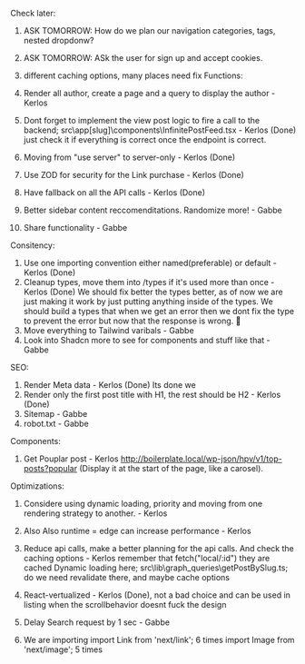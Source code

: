 
Check later:

1. ASK TOMORROW: How do we plan our navigation categories, tags, nested dropdonw?
2. ASK TOMORROW: ASk the user for sign up and accept cookies.
3. different caching options, many places need fix
Functions:

1. Render all author, create a page and a query to display the author - Kerlos
2. Dont forget to implement the view post logic to fire a call to the backend; src\app[slug]\components\InfinitePostFeed.tsx - Kerlos (Done) just check it if everything is correct once the endpoint is correct.
3. Moving from "use server" to server-only - Kerlos (Done)
4. Use ZOD for security for the Link purchase - Kerlos (Done)
5. Have fallback on all the API calls - Kerlos (Done)
6. Better sidebar content reccomenditations. Randomize more! - Gabbe
7. Share functionality - Gabbe

Consitency:

1. Use one importing convention either named(preferable) or default - Kerlos (Done)
2. Cleanup types, move them into /types if it's used more than once - Kerlos (Done) We should fix better the types better, as of now we are just making it work by just putting anything inside of the types. We should build a types that when we get an error then we dont fix the type to prevent the error but now that the response is wrong. 🤣
3. Move everything to Tailwind varibals - Gabbe
4. Look into Shadcn more to see for components and stuff like that - Gabbe

SEO:

1. Render Meta data - Kerlos (Done) Its done we 
2. Render only the first post title with H1, the rest should be H2 - Kerlos (Done)
3. Sitemap - Gabbe
4. robot.txt - Gabbe


Components:

1. Get Pouplar post - Kerlos http://boilerplate.local/wp-json/hpv/v1/top-posts?popular (Display it at the start of the page, like a carosel). 

Optimizations:

1. Considere using dynamic loading, priority and moving from one rendering strategy to another. - Kerlos
2. Also Also runtime = edge can increase performance - Kerlos
3. Reduce api calls, make a better planning for the api calls. And check the caching options - Kerlos
remember that fetch("local/:id") they are cached
Dynamic loading here; src\lib\graph_queries\getPostBySlug.ts; do we need revalidate there, and maybe cache options

4. React-vertualized - Kerlos (Done), not a bad choice and can be used in listing when the scrollbehavior doesnt fuck the design
5. Delay Search request by 1 sec - Gabbe
6. We are importing
import Link from 'next/link'; 6 times
import Image from 'next/image'; 5 times

